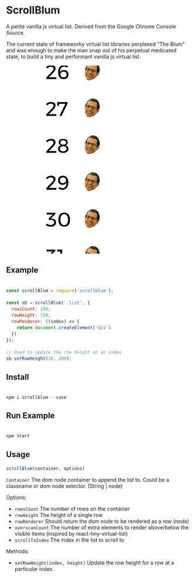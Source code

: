 # ScrollBlum

A petite vanilla js virtual list. Derived from the Google Chrome Console Source.

The current state of frameworky virtual list libraries perplexed "The Blum" and was enough to make the man snap out of his perpetual medicated state, to build a tiny and performant vanilla js virtual list.

<img src=https://raw.githubusercontent.com/vegetableman/Scrollblum/master/scrollblum.gif width="400"/>


## Example

```js

const scrollBlum = require('scrollblum');

const sb = scrollBlum('.list', {
  rowsCount: 100,
  rowHeight: 150,
  rowRenderer: ((index) => {
    return document.createElement('div')
  })
});

// Used to update the row height on an index
sb.setRowHeight(10, 200);
```

## Install

```js

npm i scrollblum --save

```

## Run Example

``` js

npm start

```

## Usage

```js
scrollBlum(container, options)
```

`Container` The dom node container to append the list to. Could be a classname or dom node selector. (String | node)

Options:

 - `rowsCount` The number of rows on the container
 - `rowHeight` The height of a single row
 - `rowRenderer` Should return the dom node to be rendered as a row (node)
 - `overscanCount` The number of extra elements to render above/below the visible items (inspired by react-tiny-virtual-list)
 - `scrollToIndex` The index in the list to scroll to

 Methods:

  - `setRowHeight(index, height)` Update the row height for a row at a particular index.
